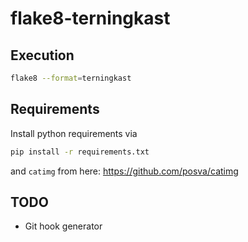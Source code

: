 # flake8-terningkast
## Execution
```Bash
flake8 --format=terningkast
```
## Requirements
Install python requirements via
```Bash
pip install -r requirements.txt
```
and `catimg` from here: https://github.com/posva/catimg
## TODO
* Git hook generator
